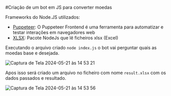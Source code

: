 #Criação de um bot em JS para converter moedas

Frameworks do Node.JS utilizados:
* [Puppeteer](https://pptr.dev/): O Puppeteer Frontend é uma ferramenta para automatizar e testar interações em navegadores web
* [XLSX](https://www.npmjs.com/package/xlsx): Pacote NodeJs que lê ficheiros xlsx (Excel)

Executando o arquivo criado `node index.js` o bot vai perguntar quais as moedas base e desejada.

![Captura de Tela 2024-05-21 às 14 53 21](https://github.com/moquiutijunio/puppeteer-script/assets/10856384/e9f27f85-eb32-4458-9e6a-880b167dc523)

Apos isso será criado um arquivo no ficheiro com nome `result.xlsx` com os dados passados e resultado.

![Captura de Tela 2024-05-21 às 14 53 56](https://github.com/moquiutijunio/puppeteer-script/assets/10856384/70c9c7d2-8704-4f79-af86-74159a8db681)


